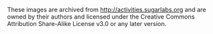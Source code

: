 These images are archived from http://activities.sugarlabs.org and are owned by their authors and licensed under the Creative Commons Attribution Share-Alike License v3.0 or any later version.
